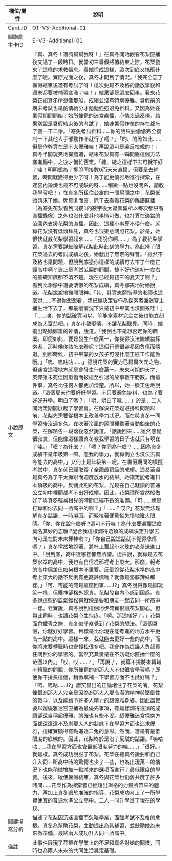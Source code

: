 | 欄位/屬性 | 說明 |
|---|---|
| Card_ID | OT-V3-Additional-01 |
| 關聯劇本卡ID | S-V3-Additional-01 |
| 小說原文 | 『真、真冬！還請幫幫我呀！』在真冬開始觀看花梨直播後又過了一段時日。就當初三暑假將值結束之際，花梨發來了這樣的求救信息。看她慌成這樣，這次到底又搞砸什麼了呢。實際見面之後，真冬才問到了情況。「我完全忘了暑假結束後還有考試了呀！這次要是不及格的話放學後和週末都要被補習塞滿了哇！」結果卻是這麼回事。看來花梨正如真冬所想像那般，成績並沒有特別優雅。暑假前的期末考試也是酌情給分才勉勉強強避免掛科。又因為她在暑假期間開始了她所憧憬的迷宮直播，心情太過昂揚，結果別說是暑假結束後的考試了，她連暑假作業的存在都忘了個一干二淨。「避免考試掛科……你的話只要偷偷完全復制一下其他人手部動作不就行了嗎？」「的、的確如此……但是作弊實在是不太優雅哇！再說這可是違反校規的！」真冬半開玩笑地提議道，結果花梨真有一瞬間將這個方法塞進腦中，之後才慌忙否定。「總、總之這樣下去可就不好了哇！明明想為了擺脫同接數0而天天直播，但要是去補習，時間就變得更少了呀！為了能更優雅地進行探索，在迷宮內鍛煉也是不可或缺的呀……稍微一點也沒關系，請教我學習吧！」在真冬所租住公寓的一間房間之中，花梨低頭請求了她。就真冬而言，除了去看看花梨的離譜直播（為避免花梨看到同接1的數字後太過興奮所以每次都只看直播錄像）之外也沒什麼其他事情可做，也打算在適當的范圍內支援花梨的直播。因此，這種小事算不得什麼。就算花梨沒有低頭拜託，真冬也很樂意關照花梨。於是，她很快就教花梨學習起來……「我說你啊……」為了教花梨學習，真冬需要詳細瞭解花梨此時此刻的學力。為此掃了眼花梨過去的考試成績之後，她發出了無奈的聲音。「雖然不及格也是問題，但說到底憑你這樣的成績可去不了什麼正經高中啊？豈止是考試范圍的問題，搞不好你連初一左右的基礎知識都不清不楚。現在已經是初三的夏天了啊？」看到比想像中還要淒慘的花梨成績，真冬鄙夷地對她說道。花梨尷尬地撇開眼神。「其、其實志願指導的老師也這麼說……不過你想想看，我已經決定要作為探索者兼迷宮主播生活下去了，那最壞情況下只是初中畢業也沒關系哇！」「……唉，你的話確實可以，等能拿素材兌金之後也能立刻成為大富翁吧。」真冬小聲嘟囔，不讓花梨聽見。同時，她擺出略顯鄭重的神情，說道。「我倒也不是想否定你的職業。即便如此，要是發生什麼萬一，你變得沒法繼續當探索者，那時候你該怎麼辦呢？這個行業很容易因負傷而隱退。到那時候，初中畢業的女孩子可沒什麼正經工作能做哦。」「嗚、嗚咕咕……」雖說花梨的實力已是異次元之物，但迷宮這種地方就是會發生什麼萬一。未來可期的天才、英傑雖未死但因重傷而被逼至引退的故事數不勝數。而這件事，真冬比任何人都更加清楚。所以，她一臉正色地說道。「這個夏天你要好好學習。不只要避免掛科，也為了要好好升學。明白了嗎？」「明、明白了哇……」於是，二人開始定期開展起了學習會。在解決花梨迴避掛科問題以前，花梨先需要從根本上改善學力狀況。而在與真冬一同學習後沒過多久。在吹著冷風的房間裡動著自動鉛筆的花梨，在解題告一段落後忽然說道。「話說回來……雖然感覺很寂寞，但能像這樣讓真冬教我學習的日子也就只有現在了哇。」「嗯？為什麼？」「嗯？你問為什麼？……因為真冬成績不是年級第一嘛。憑我的學力，就算倒立也沒法去真冬能去的高中。」又何止是年級第一呢。在暑假期間的模擬考試中，真冬就已經取得了全國最頂級的成績。這甚至還是真冬為了不太顯眼而適度放水的結果。她鐵定能考進日本頂級的高中。反觀此刻的花梨，光是在自己就讀的普通公立初中裡頭都考不出好成績。因此，花梨理所當然般做好了與真冬輕易相見的時間已經不長的准備。「可……我是打算和你去同一所高中的啊？」「……？哎!?」花梨無法理解真冬話語，一時凝固。而緊接著便驚慌失措地瞪大眼睛。「你、你在說什麼呀!?這可不行哇！為什麼要選擇這麼莫名其妙的志願!?配合我這樣爛得透頂的成績決定升學去向可是在對未來揮棒喲!?」「你自己說這話就不覺得悲傷嗎？」真冬愕然地說著，將杯上蓄起小水珠的麥茶送進口中。「說到底，高中選哪裡都無所謂。坦白說，就算是去花梨水準的高中，我也有自信從那裡考上東大。那麼，報考的高中偏差值如何根本不重要。反倒說從花梨水準的高中考上東大的話不反倒有更高評價嗎？就像是墊底辣妹那樣。」「可、可能的確是這麼回事……!?」真冬說得像是開玩笑一樣，但眼神卻格外認真。花梨發自內心感到困惑。真冬說這些的語氣輕松得就像是要和朋友一起去同一所高中一樣。老實說，真冬說到這個地步確實很讓花梨開心。但與此同時，也讓花梨心生愧疚。「啊。那這樣好了。」花梨面色鐵青之際，真冬似乎察覺到了花梨的想法。「這個暑假，你就好好學習。目標是比你現在能考進的地方水平更高一點的高中。這樣一來，我就能去更好一些的高中，而你將來要轉職時也會輕松很多吧。我會作為提議人負起責任關照你的學習的。當然充其量是在不妨礙你直播什麼的范圍以內。」「哎、哎……？」「再說了，就算不提將來轉職不轉職的問題，你所憧憬的剎那大人不也很會學習嗎？即便你不擅長這個，稍微填補一下學習方面不也挺好嗎？」「嗚、嗚咕……!?」唐突冒出的正論堵住了花梨的嘴。花梨憧憬剎那大人完全是因為剎那大人那高潔的精神與壓倒性的戰斗，以及能給予許多人精力的超優雅身姿。因此盡管要以超優雅迷宮直播為最優先事項，有這樣爛得透頂的成績卻還自稱超優雅，的確也有些不妥。超優雅迷宮探索方面都還遠遠不及剎那大人的狀態下在學習方面也追求優雅，這確實顯得有點追逐二兔的意思。然而，還是有最低限度的底線的。因此，花梨終於是沒了反駁的話語。「嗚咕咕……我在學習方面也會最低限度努力的哇……」「很好。」就這樣。真冬成功說服了花梨。花梨在聽真冬說要和自己升入同一所高中時的驚愕也少了一些，也為出現萬一的情況下也能稍微增加一點將來的選項而進行了最低限度的學習。後來，縱使暑假結束，真冬與花梨也仍舊共度了許多時間……花梨作為探索者已經超出規格的力量所帶來的體力，再加上真冬過於准確的指導，花梨成功考上了一所學費便宜的普通水準公立高中。二人一同升學進了現在的學校。 |
| 關鍵描寫分析 | 描述了花梨因沉迷直播而忽略學業，面臨考試不及格的危機。真冬為幫助花梨，主動提出為其補習，並鼓勵她為未來做準備，最終兩人成功升入同一所高中。 |
| 備註 | 此事件展現了花梨在學業上的不足和真冬對她的關懷，同時也為兩人未來的共同生活奠定基礎。
